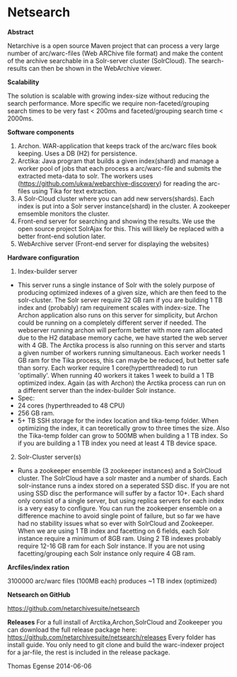 Netsearch
==========

**Abstract**

Netarchive is a open source Maven project that can process a very large number of arc/warc-files (Web ARChive file format) and make the content of the archive
searchable in a Solr-server cluster (SolrCloud). The search-results can then be shown in the WebArchive viewer.

**Scalability**

The solution is scalable with growing index-size without reducing the search performance. More specific we require non-faceted/grouping search times to be very fast &lt; 200ms
and faceted/grouping search time &lt; 2000ms.

**Software components**

1. Archon. WAR-application that keeps track of the arc/warc files book keeping. Uses a DB (H2) for persistence.
2. Arctika: Java program that builds a given index(shard) and manage a worker pool of jobs that each process a arc/warc-file and submits the extracted meta-data to solr. The workers uses (https://github.com/ukwa/webarchive-discovery) for reading the arc-files using Tika for text extraction.
3. A Solr-Cloud cluster where you can add new servers(shards). Each index is put into a Solr server instance(shard) in the cluster.  A zookeeper emsemble monitors the cluster.
4. Front-end server for searching and showing the results. We use the open source project SolrAjax for this. This will likely be replaced with a better front-end solution later.
5. WebArchive server (Front-end server for displaying the websites)

**Hardware configuration**

1. Index-builder server
  * This server runs a single instance of Solr with the solely purpose of producing optimized indexes of a given size, which are then feed to the solr-cluster. The Solr server require 32 GB ram if you are building 1 TB index and (probably) ram requirement scales with index-size. The Archon application also runs on this server for simplicity, but Archon could be running on a completely different server if needed. The webserver running archon will perform better with more ram allocated due to the H2 database memory cache, we have started the web server with 4 GB. The Arctika process is also running on this server and starts a given number of workers running simultaneous.  Each worker needs 1 GB ram for the Tika process, this can maybe be reduced, but better safe than sorry. Each worker require 1 core(hypertthreaded) to run 'optimally'. When running 40 workers it takes 1 week to build  a 1 TB  optimized index. Again (as with Archon) the Arctika process can run on a different server than the index-builder Solr instance. 
  * Spec:
  * 24 cores (hyperthreaded to 48 CPU)
  * 256 GB ram. 
  * 5+ TB SSH storage for the index location and tika-temp folder. When optimizing the index, it can teoretically grow to three times the size.  Also the Tika-temp folder can grow to 500MB when building a 1 TB index. So if you are building a 1 TB index you need at least 4 TB device space.

2. Solr-Cluster server(s)
 * Runs a zookeeper ensemble (3 zookeeper instances) and a SolrCloud cluster. The SolrCloud have a solr master and a number of shards. Each solr-instance runs a index stored on a seperated SSD disc.
If you are not using SSD disc the performance will suffer by a factor 10+. Each shard only consist of a single server, but using replica servers for each index is a very easy to configure. 
You can run the zookeeper  ensemble on a difference machine to avoid single point of failure, but so far we have had no stability issues what so ever with SolrCloud and Zookeeper.
When we are using 1 TB index and facetting on 6 fields, each Solr instance require a minimum of 8GB ram. Using 2 TB indexes probably require 12-16 GB ram for each Solr instance.
If you are not using facetting/grouping each Solr instance only require 4 GB ram.


**Arcfiles/index ration**

3100000 arc/warc files (100MB each) produces ~1 TB index (optimized)


**Netsearch on GitHub**

https://github.com/netarchivesuite/netsearch

**Releases**
For a full install of Arctika,Archon,SolrCloud and Zookeeper you can download the full release package here:
https://github.com/netarchivesuite/netsearch/releases 
Every folder has install guide. You only need to git clone and build the warc-indexer project for a jar-file, the rest
is included in the release package.

Thomas Egense
2014-06-06



